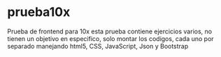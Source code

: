 # prueba10x
Prueba de frontend para 10x
esta prueba contiene ejercicios varios, no tienen un objetivo en especifico, solo montar los codigos, cada uno por separado manejando html5, CSS, JavaScript, Json y Bootstrap
